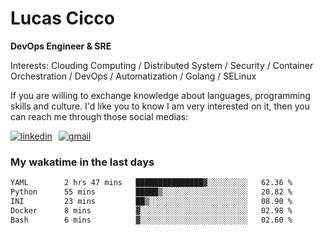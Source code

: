 # Lucas Cicco

**DevOps Engineer & SRE**

Interests: Clouding Computing / Distributed System / Security / Container Orchestration / DevOps / Automatization / Golang / SELinux

If you are willing to exchange knowledge about languages, programming skills and culture. I'd like you to know I am very interested on it, then you can reach me through those social medias:

<div style="display: flex; align-items: center; gap: 10px;">
  <a href="https://www.linkedin.com/in/lucas-vitor-de-cicco" target="_blank">
    <img
      src="https://img.shields.io/badge/-LinkedIn-%230077B5?style=for-the-badge&logo=linkedin&logoColor=white"
      alt="linkedin"
      target="_blank" 
    />
  </a>
  <a href="mailto:lucasvitorx1@gmail.com">
      <img
        src="https://img.shields.io/badge/-Gmail-%23333?style=for-the-badge&logo=gmail&logoColor=white"
        alt="gmail"
        target="_blank"
      />
  </a>
</div>

### My wakatime in the last days

<!--START_SECTION:waka-->

```txt
YAML        2 hrs 47 mins   ███████████████▓░░░░░░░░░   62.36 %
Python      55 mins         █████▒░░░░░░░░░░░░░░░░░░░   20.82 %
INI         23 mins         ██▒░░░░░░░░░░░░░░░░░░░░░░   08.90 %
Docker      8 mins          ▓░░░░░░░░░░░░░░░░░░░░░░░░   02.98 %
Bash        6 mins          ▓░░░░░░░░░░░░░░░░░░░░░░░░   02.60 %
```

<!--END_SECTION:waka-->
